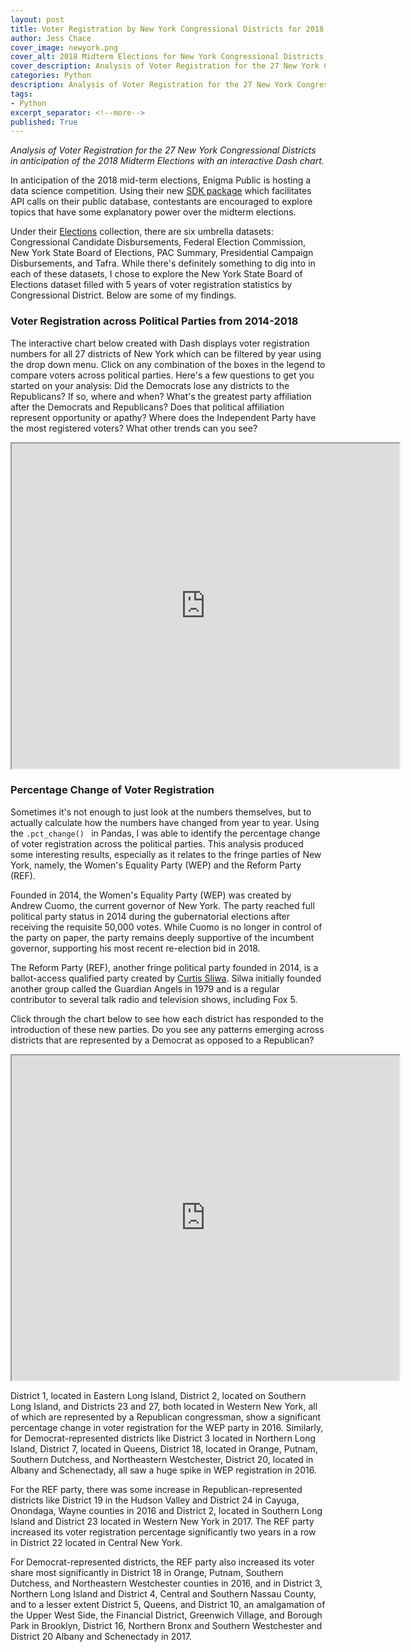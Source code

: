 ```yaml
---
layout: post
title: Voter Registration by New York Congressional Districts for 2018 Midterm Elections
author: Jess Chace
cover_image: newyork.png
cover_alt: 2018 Midterm Elections for New York Congressional Districts
cover_description: Analysis of Voter Registration for the 27 New York Congressional Districts in anticipation of the 2018 Midterm Elections.  
categories: Python
description: Analysis of Voter Registration for the 27 New York Congressional Districts in anticipation of the 2018 Midterm Elections with an interactive Dash chart.
tags:
- Python
excerpt_separator: <!--more-->
published: True
---
```


*Analysis of Voter Registration for the 27 New York Congressional Districts in anticipation of the 2018 Midterm Elections with an interactive Dash chart.*

<!--more-->

In anticipation of the 2018 mid-term elections, Enigma Public is hosting a data science competition.  Using their new [SDK package](https://pypi.org/project/enigma-sdk/) which facilitates API calls on their public database, contestants are encouraged to explore topics that have some explanatory power over the midterm elections.    

Under their [Elections](https://public.enigma.com/browse/tag/elections/34) collection, there are six umbrella datasets: Congressional Candidate Disbursements, Federal Election Commission, New York State Board of Elections, PAC Summary, Presidential Campaign Disbursements, and Tafra.  While there's definitely something to dig into in each of these datasets, I chose to explore the New York State Board of Elections dataset filled with 5 years of voter registration statistics by Congressional District.  Below are some of my findings.

### Voter Registration across Political Parties from 2014-2018

The interactive chart below created with Dash displays voter registration numbers for all 27 districts of New York which can be filtered by year using the drop down menu.  Click on any combination of the boxes in the legend to compare voters across political parties.  Here's a few questions to get you started on your analysis:  Did the Democrats lose any districts to the Republicans?  If so, where and when?  What's the greatest party affiliation after the Democrats and Republicans?  Does that political affiliation represent opportunity or apathy?  Where does the Independent Party have the most registered voters?  What other trends can you see?

<iframe src="https://ny-districts-by-year.herokuapp.com/" width="620px" height="520px"></iframe>

### Percentage Change of Voter Registration

Sometimes it's not enough to just look at the numbers themselves, but to actually calculate how the numbers have changed from year to year.  Using the ``.pct_change() `` in Pandas, I was able to identify the percentage change of voter registration across the political parties.  This analysis produced some interesting results, especially as it relates to the fringe parties of New York, namely, the Women's Equality Party (WEP) and the Reform Party (REF).  

Founded in 2014, the Women's Equality Party (WEP) was created by Andrew Cuomo, the current governor of New York.  The party reached full political party status in 2014 during the gubernatorial elections after receiving the requisite 50,000 votes.  While Cuomo is no longer in control of the party on paper, the party remains deeply supportive of the incumbent governor, supporting his most recent re-election bid in 2018.

The Reform Party (REF), another fringe political party founded in 2014, is a ballot-access qualified party created by [Curtis Sliwa](https://www.nyreformparty.com/endorsements).  Silwa initially founded another group called the Guardian Angels in 1979 and is a regular contributor to several talk radio and television shows, including Fox 5.  

Click through the chart below to see how each district has responded to the introduction of these new parties.  Do you see any patterns emerging across districts that are represented by a Democrat as opposed to a Republican?

<iframe src="https://ny-congressional-districts.herokuapp.com/" width="620px" height="520px"></iframe>

District 1, located in Eastern Long Island, District 2, located on Southern Long Island, and Districts 23 and 27, both located in Western New York, all of which are represented by a Republican congressman, show a significant percentage change in voter registration for the WEP party in 2016.  Similarly, for Democrat-represented districts like District 3 located in Northern Long Island, District 7, located in Queens, District 18, located in Orange, Putnam, Southern Dutchess, and Northeastern Westchester, District 20, located in Albany and Schenectady, all saw a huge spike in WEP registration in 2016.    

For the REF party, there was some increase in Republican-represented districts like District 19 in the Hudson Valley and District 24 in Cayuga, Onondaga, Wayne counties in 2016 and District 2, located in Southern Long Island and District 23 located in Western New York in 2017.  The REF party increased its voter registration percentage significantly two years in a row in District 22 located in Central New York.

For Democrat-represented districts, the REF party also increased its voter share most significantly in District 18 in Orange, Putnam, Southern Dutchess, and Northeastern Westchester counties in 2016, and in District 3, Northern Long Island and District 4, Central and Southern Nassau County, and to a lesser extent District 5, Queens, and District 10, an amalgamation of the Upper West Side, the Financial District, Greenwich Village, and Borough Park in Brooklyn, District 16, Northern Bronx and Southern Westchester and District 20 Albany and Schenectady in 2017.
